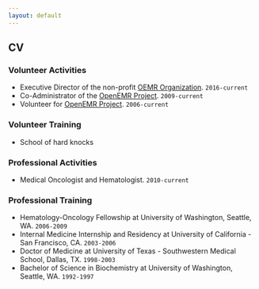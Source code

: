 ```yaml
---
layout: default
---
```

## CV

### Volunteer Activities
* Executive Director of the non-profit [OEMR Organization](http://www.oemr.org). `2016-current`
* Co-Administrator of the [OpenEMR Project](http://www.open-emr.org). `2009-current`
* Volunteer for [OpenEMR Project](http://www.open-emr.org). `2006-current`

### Volunteer Training
* School of hard knocks

### Professional Activities
* Medical Oncologist and Hematologist. `2010-current`

### Professional Training
* Hematology-Oncology Fellowship at University of Washington, Seattle, WA. `2006-2009`
* Internal Medicine Internship and Residency at University of California - San Francisco, CA. `2003-2006`
* Doctor of Medicine at University of Texas - Southwestern Medical School, Dallas, TX. `1998-2003`
* Bachelor of Science in Biochemistry at University of Washington, Seattle, WA. `1992-1997`
